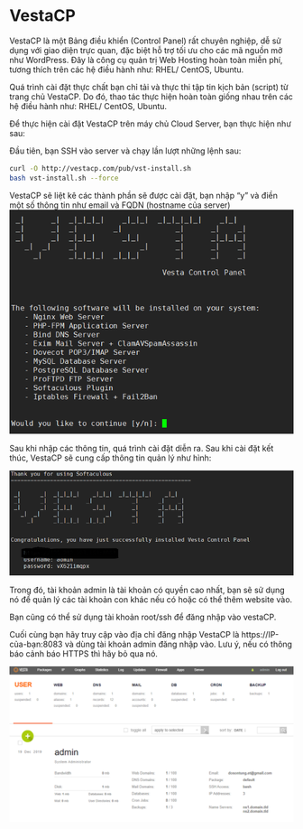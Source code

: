 # VestaCP
VestaCP là một Bảng điều khiển (Control Panel) rất chuyên nghiệp, dễ sử dụng với giao diện trực quan, đặc biệt hỗ trợ tối ưu cho các mã nguồn mở như WordPress. Đây là công cụ quản trị Web Hosting hoàn toàn miễn phí, tương thích trên các hệ điều hành như: RHEL/ CentOS, Ubuntu.

Quá trình cài đặt thực chất bạn chỉ tải và thực thi tập tin kịch bản (script) từ trang chủ VestaCP. Do đó, thao tác thực hiện hoàn toàn giống nhau trên các hệ điều hành như: RHEL/ CentOS, Ubuntu.

Để thực hiện cài đặt VestaCP trên máy chủ Cloud Server, bạn thực hiện như sau:

Đầu tiên, bạn SSH vào server và chạy lần lượt những lệnh sau:

```bash
curl -O http://vestacp.com/pub/vst-install.sh
bash vst-install.sh --force
```

VestaCP sẽ liệt kê các thành phần sẽ được cài đặt, bạn nhập “y” và điền một số thông tin như email và FQDN (hostname của server)
![vestacp_image_install](https://github.com/octvitasut/fWS/blob/master/common/images/install_vestaCP.PNG)

Sau khi nhập các thông tin, quá trình cài đặt diễn ra. Sau khi cài đặt kết thúc, VestaCP sẽ cung cấp thông tin quản lý như hình:

![vesta_install_sucessfully](https://github.com/octvitasut/fWS/blob/master/common/images/vestacp_successful.PNG)

Trong đó, tài khoản admin là tài khoản có quyền cao nhất, bạn sẽ sử dụng nó để quản lý các tài khoản con khác nếu có hoặc có thể thêm website vào.

Bạn cũng có thể sử dụng tài khoản root/ssh để đăng nhập vào vestaCP.

Cuối cùng bạn hãy truy cập vào địa chỉ đăng nhập VestaCP là https://IP-của-bạn:8083 và dùng tài khoản admin đăng nhập vào. Lưu ý, nếu có thông báo cảnh báo HTTPS thì hãy bỏ qua nó.

![Portal_VestaCP](https://github.com/octvitasut/fWS/blob/master/common/images/portal_VestaCP.PNG)

